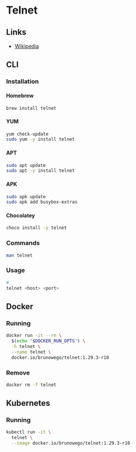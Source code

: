 # Telnet

## Links

- [Wikipedia](https://en.wikipedia.org/wiki/Telnet)

## CLI

### Installation

#### Homebrew

```sh
brew install telnet
```

#### YUM

```sh
yum check-update
sudo yum -y install telnet
```

#### APT

```sh
sudo apt update
sudo apt -y install telnet
```

#### APK

```sh
sudo apk update
sudo apk add busybox-extras
```

#### Chocolatey

```sh
choco install -y telnet
```

### Commands

```sh
man telnet
```

### Usage

```sh
#
telnet <host> <port>
```

## Docker

### Running

```sh
docker run -it --rm \
  $(echo "$DOCKER_RUN_OPTS") \
  -h telnet \
  --name telnet \
  docker.io/brunowego/telnet:1.29.3-r10
```

### Remove

```sh
docker rm -f telnet
```

## Kubernetes

### Running

```sh
kubectl run -it \
  telnet \
  --image docker.io/brunowego/telnet:1.29.3-r10
```
